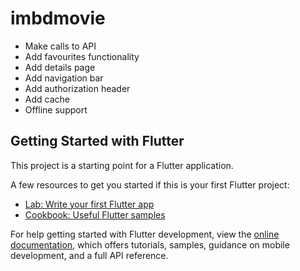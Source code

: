 # imbdmovie

 - Make calls to API 
 - Add favourites functionality
 - Add details page 
 - Add navigation bar 
 - Add authorization header 
 - Add cache 
 - Offline support


## Getting Started with Flutter

This project is a starting point for a Flutter application.

A few resources to get you started if this is your first Flutter project:

- [Lab: Write your first Flutter app](https://docs.flutter.dev/get-started/codelab)
- [Cookbook: Useful Flutter samples](https://docs.flutter.dev/cookbook)

For help getting started with Flutter development, view the
[online documentation](https://docs.flutter.dev/), which offers tutorials,
samples, guidance on mobile development, and a full API reference.
